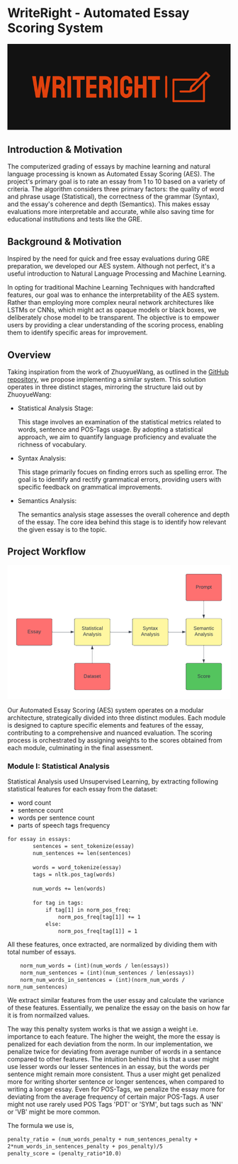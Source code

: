 # WriteRight - Automated Essay Scoring System

<p align="center">
    <img src="../assets/logo.png" alt="Project logo">
</p>

## Introduction & Motivation

The computerized grading of essays by machine learning and natural language processing is known as Automated Essay Scoring (AES). The project's primary goal is to rate an essay from 1 to 10 based on a variety of criteria. The algorithm considers three primary factors: the quality of word and phrase usage (Statistical), the correctness of the grammar (Syntax), and the essay's coherence and depth (Semantics). This makes essay evaluations more interpretable and accurate, while also saving time for educational institutions and tests like the GRE.

## Background & Motivation

Inspired by the need for quick and free essay evaluations during GRE preparation, we developed our AES system. Although not perfect, it's a useful introduction to Natural Language Processing and Machine Learning.

In opting for traditional Machine Learning Techniques with handcrafted features, our goal was to enhance the interpretability of the AES system. Rather than employing more complex neural network architectures like LSTMs or CNNs, which might act as opaque models or black boxes, we deliberately chose model to be transparent. The objective is to empower users by providing a clear understanding of the scoring process, enabling them to identify specific areas for improvement.

## Overview

Taking inspiration from the work of ZhuoyueWang, as outlined in the <a href="https://github.com/ZhuoyueWang/AutomatedEssayScoring">GitHub repository</a>, we propose implementing a similar system. This solution operates in three distinct stages, mirroring the structure laid out by ZhuoyueWang:

* Statistical Analysis Stage:

    This stage involves an examination of the statistical metrics related to words, sentence and POS-Tags usage. By adopting a statistical approach, we aim to quantify language proficiency and evaluate the richness of vocabulary.

* Syntax Analysis:

    This stage primarily focues on finding errors such as spelling error. The goal is to identify and rectify grammatical errors, providing users with specific feedback on grammatical improvements.

* Semantics Analysis:

    The semantics analysis stage assesses the overall coherence and depth of the essay. The core idea behind this stage is to identify how relevant the given essay is to the topic.

## Project Workflow

<p align="center">
    <img src="../assets/flowchart.png" alt="Project logo">
</p>

Our Automated Essay Scoring (AES) system operates on a modular architecture, strategically divided into three distinct modules. Each module is designed to capture specific elements and features of the essay, contributing to a comprehensive and nuanced evaluation. The scoring process is orchestrated by assigning weights to the scores obtained from each module, culminating in the final assessment.

### Module I: Statistical Analysis

Statistical Analysis used Unsupervised Learning, by extracting following statistical features for each essay from the dataset:
* word count
* sentence count
* words per sentence count
* parts of speech tags frequency

```
for essay in essays:
        sentences = sent_tokenize(essay)
        num_sentences += len(sentences)

        words = word_tokenize(essay)
        tags = nltk.pos_tag(words)

        num_words += len(words)

        for tag in tags:
            if tag[1] in norm_pos_freq:
                norm_pos_freq[tag[1]] += 1
            else:
                norm_pos_freq[tag[1]] = 1
```

All these features, once extracted, are normalized by dividing them with total number of essays.

```
    norm_num_words = (int)(num_words / len(essays))
    norm_num_sentences = (int)(num_sentences / len(essays))
    norm_num_words_in_sentences = (int)(norm_num_words / norm_num_sentences)
```

We extract similar features from the user essay and calculate the variance of these features. Essentially, we penalize the essay on the basis on how far it is from normailzed values.

The way this penalty system works is that we assign a weight i.e. importance to each feature. The higher the weight, the more the essay is penalized for each deviation from the norm. In our implementation, we penalize twice for deviating from average number of words in a sentance compared to other features. The intuition behind this is that a user might use lesser words our lesser sentences in an essay, but the words per sentence might remain more consistent. Thus a user might get penalized more for writing shorter sentence or longer sentences, when compared to writing a longer essay. Even for POS-Tags, we penalize the essay more for deviating from the average frequency of certain major POS-Tags. A user might not use rarely used POS Tags 'PDT' or 'SYM', but tags such as 'NN' or 'VB' might be more common.

The formula we use is,

```
penalty_ratio = (num_words_penalty + num_sentences_penalty + 2*num_words_in_sentences_penalty + pos_penalty)/5
penalty_score = (penalty_ratio*10.0)
```